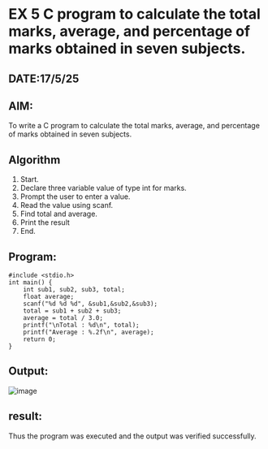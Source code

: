 # EX 5 C program to calculate the total marks, average, and percentage of marks obtained in seven subjects.
## DATE:17/5/25
## AIM:
To write a C program to calculate the total marks, average, and percentage of marks obtained in seven subjects.

## Algorithm
1. Start. 
2. Declare three variable value of type int for marks. 
3. Prompt the user to enter a value. 
4. Read the value using scanf. 
5. Find total and average. 
6. Print the result 
7. End.    

## Program:
```
#include <stdio.h> 
int main() { 
    int sub1, sub2, sub3, total; 
    float average; 
    scanf("%d %d %d", &sub1,&sub2,&sub3); 
    total = sub1 + sub2 + sub3; 
    average = total / 3.0; 
    printf("\nTotal : %d\n", total); 
    printf("Average : %.2f\n", average); 
    return 0; 
} 
```

## Output:
![image](https://github.com/user-attachments/assets/c2506988-c8fb-47c8-aace-ddcac4cf6c0c)

## result:
Thus the program was executed and the output was verified successfully.
